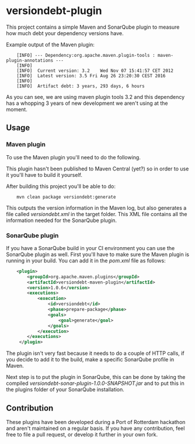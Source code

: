 # versiondebt-plugin

This project contains a simple Maven and SonarQube plugin to measure how much debt your dependency versions have.

Example output of the Maven plugin:

```
    [INFO] --- Dependency:org.apache.maven.plugin-tools : maven-plugin-annotations ---
    [INFO] 
    [INFO] 	Current version: 3.2	Wed Nov 07 15:41:57 CET 2012
    [INFO] 	Latest version: 3.5	Fri Aug 26 23:20:30 CEST 2016
    [INFO] 
    [INFO] 	Artifact debt: 3 years, 293 days, 6 hours
```

As you can see, we are using maven plugin tools 3.2 and this dependency has a whopping 3 years of new development we aren't using at the moment.

## Usage

### Maven plugin

To use the Maven plugin you'll need to do the following.

This plugin hasn't been published to Maven Central (yet?) so in order to use it you'll have to build it yourself.

After building this project you'll be able to do:

```
    mvn clean package versiondebt:generate
```
 
This outputs the version information in the Maven log, but also generates a file called *versiondebt.xml* in the target folder. This XML file contains all 
the information needed for the SonarQube plugin.

### SonarQube plugin

If you have a SonarQube build in your CI environment you can use the SonarQube plugin as well. First you'll have to make sure the Maven plugin is running in your 
build. You can add it in the *pom.xml* file as follows:

```xml
    <plugin>
        <groupId>org.apache.maven.plugins</groupId>
        <artifactId>versiondebt-maven-plugin</artifactId>
        <version>1.0.6</version>
        <executions>
            <execution>
                <id>versiondebt</id>
                <phase>prepare-package</phase>
                <goals>
                    <goal>generate</goal>
                </goals>
            </execution>
        </executions>
     </plugin>
```
     
The plugin isn't very fast because it needs to do a couple of HTTP calls, if you decide to add it to the build, make a specific SonarQube profile in Maven.

Next step is to put the plugin in SonarQube, this can be done by taking the compiled *versiondebt-sonar-plugin-1.0.0-SNAPSHOT.jar* and to put this in the plugins
 folder of your SonarQube installation. 
 
## Contribution
 
 These plugins have been developed during a Port of Rotterdam hackathon and aren't maintained on a regular basis. If you have any contribution, feel free to 
 file a pull request, or develop it further in your own fork.